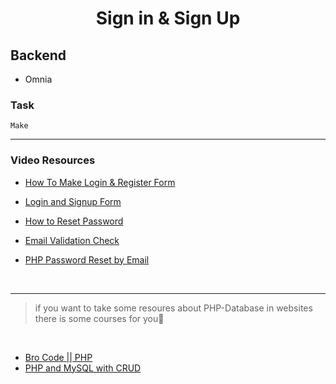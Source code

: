 <h1 align="center">Sign in & Sign Up</h1>

## Backend

* Omnia

### Task

```
Make 
```

<hr>

### Video Resources

- [How To Make Login & Register Form](https://www.youtube.com/watch?v=fC3j2U_UZrQ)
- [Login and Signup Form](https://youtu.be/tYdy4272IEs?si=EdAnn1atJNMhEP8z)
- [How to Reset Password](https://youtu.be/IpznmyXApms?si=EzfR5cBsOtT41s3o)

- [Email Validation Check](https://youtu.be/qGzJtVbXPhY?si=2LxLqR7Rh7Q4JXoD)

- [PHP Password Reset by Email](https://youtu.be/R9bfts9ZFjs?si=7wVurB__0NiMFeLz)

<br>
<hr>

> if you want to take some resoures about PHP-Database in websites there is some courses for you🤩

<br>

- [Bro Code || PHP](https://youtu.be/zZ6vybT1HQs?si=IS0Hc3R03tSpqWeg)
- [PHP and MySQL with CRUD](https://youtu.be/NqP0-UkIQS4?si=tZv8-HsH7s8LXzww)